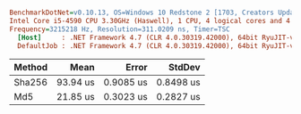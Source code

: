 ``` ini

BenchmarkDotNet=v0.10.13, OS=Windows 10 Redstone 2 [1703, Creators Update] (10.0.15063.877)
Intel Core i5-4590 CPU 3.30GHz (Haswell), 1 CPU, 4 logical cores and 4 physical cores
Frequency=3215218 Hz, Resolution=311.0209 ns, Timer=TSC
  [Host]     : .NET Framework 4.7 (CLR 4.0.30319.42000), 64bit RyuJIT-v4.7.2115.0
  DefaultJob : .NET Framework 4.7 (CLR 4.0.30319.42000), 64bit RyuJIT-v4.7.2115.0


```
| Method |     Mean |     Error |    StdDev |
|------- |---------:|----------:|----------:|
| Sha256 | 93.94 us | 0.9085 us | 0.8498 us |
|    Md5 | 21.85 us | 0.3023 us | 0.2827 us |
